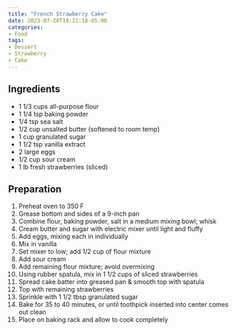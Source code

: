 ```yaml
---
title: "French Strawberry Cake"
date: 2023-07-20T19:21:18-05:00
categories:
- Food
tags:
- Dessert
- Strawberry
- Cake
---
```


## Ingredients
* 1 1/3 cups all-purpose flour
* 1 1/4 tsp baking powder
* 1/4 tsp sea salt
* 1/2 cup unsalted butter (softened to room temp)
* 1 cup granulated sugar
* 1 1/2 tsp vanilla extract
* 2 large eggs
* 1/2 cup sour cream
* 1 lb fresh strawberries (sliced)

## Preparation
1. Preheat oven to 350 F
2. Grease bottom and sides of a 9-inch pan
3. Combine flour, baking powder, salt in a medium mixing bowl; whisk
4. Cream butter and sugar with electric mixer until light and fluffy
5. Add eggs, mixing each in individually
6. Mix in vanilla
7. Set mixer to low; add 1/2 cup of flour mixture
8. Add sour cream
9. Add remaining flour mixture; avoid overmixing
10. Using rubber spatula, mix in 1 1/2 cups of sliced strawberries
11. Spread cake batter into greased pan & smooth top with spatula
12. Top with remaining strawberries
13. Sprinkle with 1 1/2 tbsp granulated sugar
14. Bake for 35 to 40 minutes, or until toothpick inserted into center comes out clean
15. Place on baking rack and allow to cook completely
